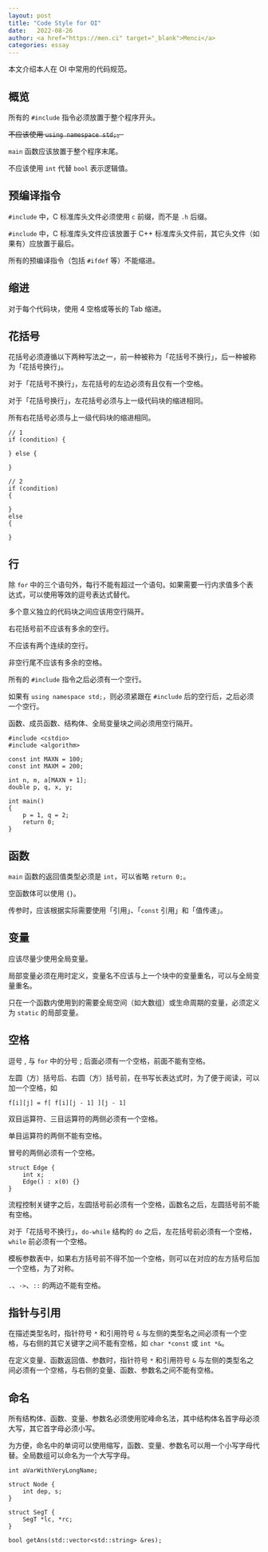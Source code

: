 ```yaml
---
layout: post
title: "Code Style for OI"
date:   2022-08-26
author: <a href="https://men.ci" target="_blank">Menci</a>
categories: essay
---
```


本文介绍本人在 OI 中常用的代码规范。

## 概览

所有的 `#include` 指令必须放置于整个程序开头。

~~不应该使用 `using namespace std;`。~~

`main` 函数应该放置于整个程序末尾。

不应该使用 `int` 代替 `bool` 表示逻辑值。

## 预编译指令

`#include` 中，C 标准库头文件必须使用 `c` 前缀，而不是 `.h` 后缀。

`#include` 中，C 标准库头文件应该放置于 C++ 标准库头文件前，其它头文件（如果有）应放置于最后。

所有的预编译指令（包括 `#ifdef` 等）不能缩进。

## 缩进

对于每个代码块，使用 4 空格或等长的 Tab 缩进。

## 花括号

花括号必须遵循以下两种写法之一，前一种被称为「花括号不换行」，后一种被称为「花括号换行」。

对于「花括号不换行」，左花括号的左边必须有且仅有一个空格。

对于「花括号换行」，左花括号必须与上一级代码块的缩进相同。

所有右花括号必须与上一级代码块的缩进相同。

```
// 1
if (condition) {

} else {

}

// 2
if (condition)
{

}
else
{

}
```

## 行

除 `for` 中的三个语句外，每行不能有超过一个语句。如果需要一行内求值多个表达式，可以使用等效的逗号表达式替代。

多个意义独立的代码块之间应该用空行隔开。

右花括号前不应该有多余的空行。

不应该有两个连续的空行。

非空行尾不应该有多余的空格。

所有的 `#include` 指令之后必须有一个空行。

如果有 `using namespace std;`，则必须紧跟在 `#include` 后的空行后，之后必须一个空行。

函数、成员函数、结构体、全局变量块之间必须用空行隔开。

```
#include <cstdio>
#include <algorithm>

const int MAXN = 100;
const int MAXM = 200;

int n, m, a[MAXN + 1];
double p, q, x, y;

int main()
{
    p = 1, q = 2;
    return 0;
}
```

## 函数

`main` 函数的返回值类型必须是 `int`，可以省略 `return 0;`。

空函数体可以使用 `{}`。

传参时，应该根据实际需要使用「引用」、「`const` 引用」和「值传递」。

## 变量

应该尽量少使用全局变量。

局部变量必须在用时定义，变量名不应该与上一个块中的变量重名，可以与全局变量重名。

只在一个函数内使用到的需要全局空间（如大数组）或生命周期的变量，必须定义为 `static` 的局部变量。

## 空格

逗号 , 与 `for` 中的分号 ; 后面必须有一个空格，前面不能有空格。

左圆（方）括号后、右圆（方）括号前，在书写长表达式时，为了便于阅读，可以加一个空格，如

```
f[i][j] = f[ f[i][j - 1] ][j - 1]
```

双目运算符、三目运算符的两侧必须有一个空格。

单目运算符的两侧不能有空格。

冒号的两侧必须有一个空格。

```
struct Edge {
    int x;
    Edge() : x(0) {}
}
```

流程控制关键字之后，左圆括号前必须有一个空格，函数名之后，左圆括号前不能有空格。

对于「花括号不换行」，`do-while` 结构的 `do` 之后，左花括号前必须有一个空格，`while` 前必须有一个空格。

模板参数表中，如果右方括号前不得不加一个空格，则可以在对应的左方括号后加一个空格，为了对称。

`.`、`->`、`::` 的两边不能有空格。

## 指针与引用

在描述类型名时，指针符号 `*` 和引用符号 `&` 与左侧的类型名之间必须有一个空格，与右侧的其它关键字之间不能有空格，如 `char *const` 或 `int *&`。

在定义变量、函数返回值、参数时，指针符号 `*` 和引用符号 `&` 与左侧的类型名之间必须有一个空格，与右侧的变量、函数、参数名之间不能有空格。

## 命名

所有结构体、函数、变量、参数名必须使用驼峰命名法，其中结构体名首字母必须大写，其它首字母必须小写。

为方便，命名中的单词可以使用缩写，函数、变量、参数名可以用一个小写字母代替。全局数组可以命名为一个大写字母。

```
int aVarWithVeryLongName;

struct Node {
    int dep, s;
}

struct SegT {
    SegT *lc, *rc;
}

bool getAns(std::vector<std::string> &res);
```